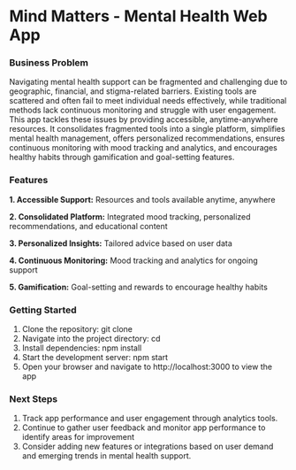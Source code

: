 # Mind Matters - Mental Health Web App
### Business Problem
Navigating mental health support can be fragmented and challenging due to geographic, financial, and stigma-related barriers. Existing tools are scattered and often fail to meet individual needs effectively, while traditional methods lack continuous monitoring and struggle with user engagement. This app tackles these issues by providing accessible, anytime-anywhere resources. It consolidates fragmented tools into a single platform, simplifies mental health management, offers personalized recommendations, ensures continuous monitoring with mood tracking and analytics, and encourages healthy habits through gamification and goal-setting features.
### Features
**1. Accessible Support:** Resources and tools available anytime, anywhere 

**2. Consolidated Platform:** Integrated mood tracking, personalized recommendations, and educational content  

**3. Personalized Insights:** Tailored advice based on user data 

**4. Continuous Monitoring:** Mood tracking and analytics for ongoing support  

**5. Gamification:** Goal-setting and rewards to encourage healthy habits  

### Getting Started
1. Clone the repository: git clone <repository-url>  
2. Navigate into the project directory: cd <project-directory>  
3. Install dependencies: npm install
4. Start the development server: npm start
5. Open your browser and navigate to http://localhost:3000 to view the app

### Next Steps
1. Track app performance and user engagement through analytics tools.
2. Continue to gather user feedback and monitor app performance to identify areas for improvement
3. Consider adding new features or integrations based on user demand and emerging trends in mental health support. 


